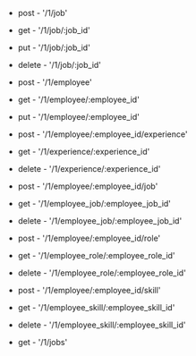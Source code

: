 * post - '/1/job'
* get - '/1/job/:job_id'
* put - '/1/job/:job_id'
* delete - '/1/job/:job_id'

* post - '/1/employee'
* get - '/1/employee/:employee_id'
* put - '/1/employee/:employee_id'

* post - '/1/employee/:employee_id/experience'
* get - '/1/experience/:experience_id'
* delete - '/1/experience/:experience_id'

* post - '/1/employee/:employee_id/job'
* get - '/1/employee_job/:employee_job_id'
* delete - '/1/employee_job/:employee_job_id'

* post - '/1/employee/:employee_id/role'
* get - '/1/employee_role/:employee_role_id'
* delete - '/1/employee_role/:employee_role_id'

* post - '/1/employee/:employee_id/skill'
* get - '/1/employee_skill/:employee_skill_id'
* delete - '/1/employee_skill/:employee_skill_id'

* get - '/1/jobs'
